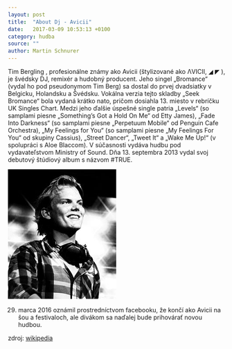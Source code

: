 ```yaml
---
layout: post
title:  "About Dj - Avicii"
date:   2017-03-09 10:53:13 +0100
category: hudba
source: ""
author: Martin Schnurer
---
```

Tim Bergling , profesionálne známy ako Avicii (štylizované ako ΛVICII, ◢ ◤ ), je švédsky DJ, remixér a hudobný producent. Jeho singel „Bromance“ (vydal ho pod pseudonymom Tim Berg) sa dostal do prvej dvadsiatky v Belgicku, Holandsku a Švédsku. Vokálna verzia tejto skladby „Seek Bromance“ bola vydaná krátko nato, pričom dosiahla 13. miesto v rebríčku UK Singles Chart. Medzi jeho ďalšie úspešné single patria „Levels“ (so samplami piesne „Something’s Got a Hold On Me“ od Etty James), „Fade Into Darkness“ (so samplami piesne „Perpetuum Mobile“ od Penguin Cafe Orchestra), „My Feelings for You“ (so samplami piesne „My Feelings For You“ od skupiny Cassius), „Street Dancer“, „Tweet It“ a „Wake Me Up!“ (v spolupráci s Aloe Blaccom). V súčasnosti vydáva hudbu pod vydavateľstvom Ministry of Sound. Dňa 13. septembra 2013 vydal svoj debutový štúdiový album s názvom #TRUE.

![avicii](/assets/img/blog/img02.jpg)

29. marca 2016 oznámil prostredníctvom facebooku, že končí ako Avicii na šou a festivaloch, ale divákom sa naďalej bude prihovárať novou hudbou.

zdroj: [wikipedia](http://www.wikipedia.sk)
